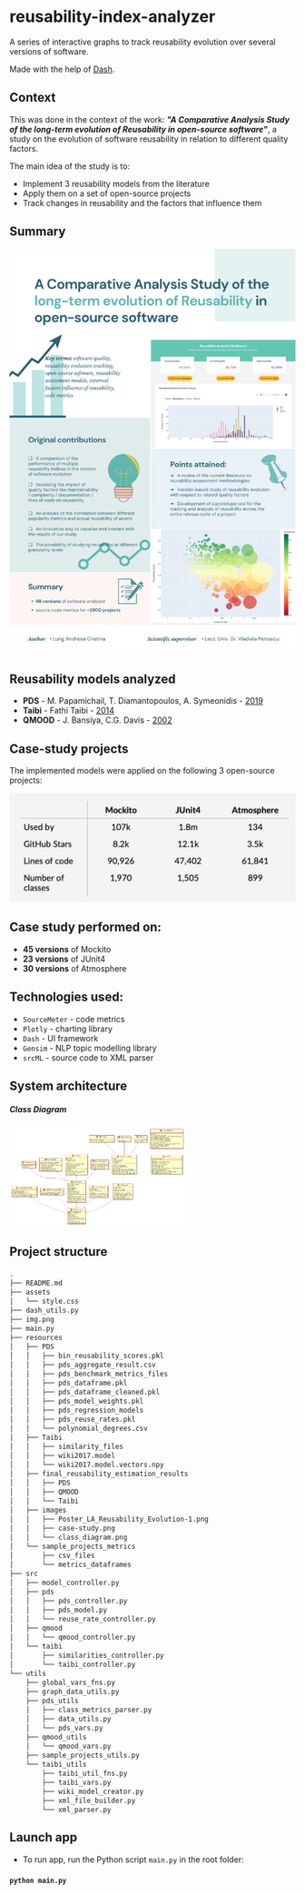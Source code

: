 # reusability-index-analyzer
A series of interactive graphs to track reusability evolution over several versions of software.

Made with the help of [Dash](https://dash.plotly.com/).

## Context

This was done in the context of the work: 
_**"A Comparative Analysis Study of the long-term evolution of Reusability in open-source software"**_,
a study on the evolution of software reusability in relation to different quality factors.

The main idea of the study is to:
- Implement 3 reusability models from the literature 
- Apply them on a set of open-source projects
- Track changes in reusability and the factors that influence them

## Summary

![](resources/images/Poster_LA_Reusability_Evolution-1.png)

## Reusability models analyzed
- **PDS** - M. Papamichail, T. Diamantopoulos, A. Symeonidis  - [2019](https://issel.ee.auth.gr/wp-content/uploads/2019/09/2019mpapamicJSS.pdf) 
- **Taibi** - Fathi Taibi - [2014](https://citeseerx.ist.psu.edu/viewdoc/download?doi=10.1.1.851.2567&rep=rep1&type=pdf)
- **QMOOD** - J. Bansiya, C.G. Davis - [2002](https://ieeexplore.ieee.org/document/979986)

## Case-study projects

The implemented models were applied on the following 3 open-source projects:

![](resources/images/case-study.png)

## Case study performed on:
- **45 versions** of Mockito
- **23 versions** of JUnit4
- **30 versions** of Atmosphere

## Technologies used:

- `SourceMeter` - code metrics 
- `Plotly` - charting library
- `Dash` - UI framework
- `Gensim` - NLP topic modelling library
- `srcML` - source code to XML parser

## System architecture

##### Class Diagram
![](resources/images/class_diagram.png)

## Project structure

```
.
├── README.md
├── assets
│   └── style.css
├── dash_utils.py
├── img.png
├── main.py
├── resources
│   ├── PDS
│   │   ├── bin_reusability_scores.pkl
│   │   ├── pds_aggregate_result.csv
│   │   ├── pds_benchmark_metrics_files
│   │   ├── pds_dataframe.pkl
│   │   ├── pds_dataframe_cleaned.pkl
│   │   ├── pds_model_weights.pkl
│   │   ├── pds_regression_models
│   │   ├── pds_reuse_rates.pkl
│   │   └── polynomial_degrees.csv
│   ├── Taibi
│   │   ├── similarity_files
│   │   ├── wiki2017.model
│   │   └── wiki2017.model.vectors.npy
│   ├── final_reusability_estimation_results
│   │   ├── PDS
│   │   ├── QMOOD
│   │   └── Taibi
│   ├── images
│   │   ├── Poster_LA_Reusability_Evolution-1.png
│   │   ├── case-study.png
│   │   └── class_diagram.png
│   └── sample_projects_metrics
│       ├── csv_files
│       └── metrics_dataframes
├── src
│   ├── model_controller.py
│   ├── pds
│   │   ├── pds_controller.py
│   │   ├── pds_model.py
│   │   └── reuse_rate_controller.py
│   ├── qmood
│   │   └── qmood_controller.py
│   └── taibi
│       ├── similarities_controller.py
│       └── taibi_controller.py
└── utils
    ├── global_vars_fns.py
    ├── graph_data_utils.py
    ├── pds_utils
    │   ├── class_metrics_parser.py
    │   ├── data_utils.py
    │   └── pds_vars.py
    ├── qmood_utils
    │   └── qmood_vars.py
    ├── sample_projects_utils.py
    └── taibi_utils
        ├── taibi_util_fns.py
        ├── taibi_vars.py
        ├── wiki_model_creator.py
        ├── xml_file_builder.py
        └── xml_parser.py
```

## Launch app

- To run app, run the Python script `main.py` in the root folder:

#### `python main.py`